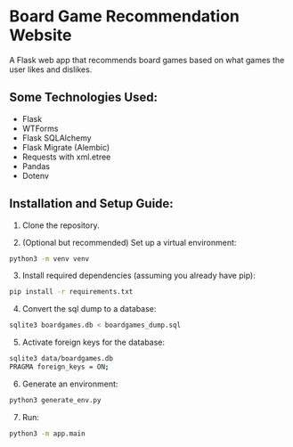 # Board Game Recommendation Website

A Flask web app that recommends board games based on what games the user likes and dislikes.

## Some Technologies Used:
* Flask
* WTForms
* Flask SQLAlchemy
* Flask Migrate (Alembic)
* Requests with xml.etree
* Pandas
* Dotenv

## Installation and Setup Guide:
1. Clone the repository.

2. (Optional but recommended) Set up a virtual environment:
```sh
python3 -m venv venv
```
3. Install required dependencies (assuming you already have pip):
```sh
pip install -r requirements.txt
```
4. Convert the sql dump to a database:
```sh
sqlite3 boardgames.db < boardgames_dump.sql
```
5. Activate foreign keys for the database:
```sh
sqlite3 data/boardgames.db
PRAGMA foreign_keys = ON;
```
6. Generate an environment:
```sh
python3 generate_env.py
```
7. Run:
```sh
python3 -m app.main
```